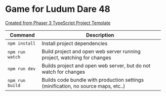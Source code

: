 # Game for Ludum Dare 48

[Created from Phaser 3 TypeScript Project Template](https://github.com/photonstorm/phaser3-typescript-project-template)



| Command | Description |
|---------|-------------|
| `npm install` | Install project dependencies |
| `npm run watch` | Build project and open web server running project, watching for changes |
| `npm run dev` | Builds project and open web server, but do not watch for changes |
| `npm run build` | Builds code bundle with production settings (minification, no source maps, etc..) |
